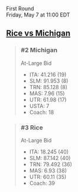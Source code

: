 First Round  
Friday, May 7 at 11:00 EDT
## [Rice vs Michigan](https://www.ncaa.com/game/5833657) 

> ### #2 Michigan  
> At-Large Bid  
> - ITA: 41.216 (19)  
> - SLM: 91.953 (8)  
> - TRN: 85.128 (8)  
> - MAS: 7.96 (15)  
> - UTR: 61.98 (17)  
> - USTA: 7  
> - Coach: 18  

> ### #3 Rice  
> At-Large Bid  
> - ITA: 18.245 (40)  
> - SLM: 87.142 (40)  
> - TRN: 79.492 (36)  
> - MAS: 6.93 (38)  
> - UTR: 60.11 (35)  
> - Coach: 39  
